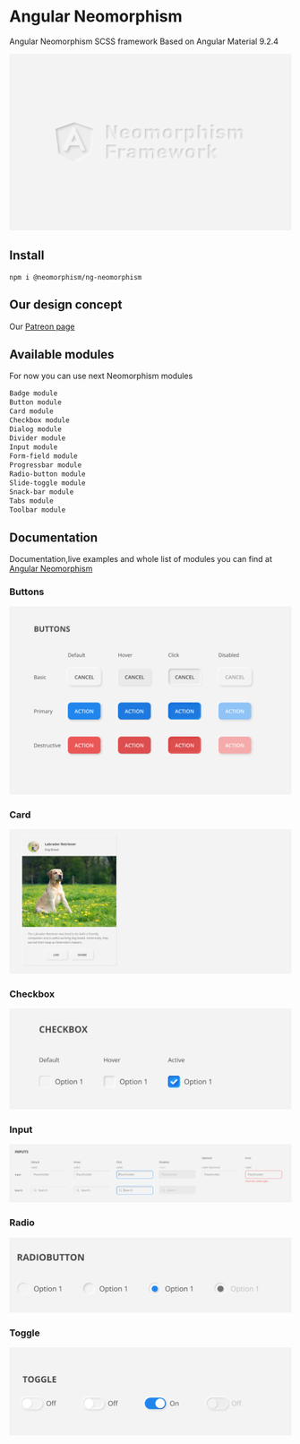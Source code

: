 # Angular Neomorphism
Angular Neomorphism SCSS framework
Based on Angular Material 9.2.4

![Angular Neomorphism](https://github.com/Angular-Neumorphism/Angular-Neumorphism/blob/master/src/assets/promo%20banner.png)

## Install

```
npm i @neomorphism/ng-neomorphism
```

## Our design concept

Our [Patreon page](https://www.patreon.com/neomorphism)

## Available modules

For now you can use next Neomorphism modules
```
Badge module
Button module
Card module
Checkbox module
Dialog module
Divider module
Input module
Form-field module
Progressbar module
Radio-button module
Slide-toggle module
Snack-bar module
Tabs module
Toolbar module
```
## Documentation

Documentation,live examples and whole list of modules you can find at [Angular Neomorphism](https://angular-neomorphism.web.app/)

### Buttons
![Neo buttons](https://github.com/Angular-Neumorphism/Angular-Neumorphism/blob/development/src/assets/preview/button.png)

### Card
![Neo checkbox](https://github.com/Angular-Neumorphism/Angular-Neumorphism/blob/development/src/assets/preview/card.png)

### Checkbox
![Neo checkbox](https://github.com/Angular-Neumorphism/Angular-Neumorphism/blob/development/src/assets/preview/checkbox.png)

### Input
![Neo input](https://github.com/Angular-Neumorphism/Angular-Neumorphism/blob/development/src/assets/preview/input.png)

### Radio
![Neo input](https://github.com/Angular-Neumorphism/Angular-Neumorphism/blob/development/src/assets/preview/radio.png)

### Toggle
![Neo input](https://github.com/Angular-Neumorphism/Angular-Neumorphism/blob/development/src/assets/preview/toggle.png)
